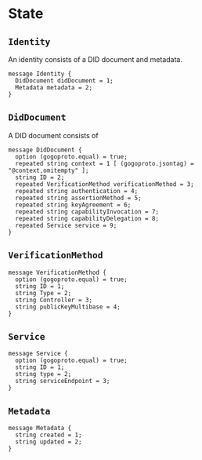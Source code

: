 <!--
order: 1
-->

# State

## `Identity`

An identity consists of a DID document and metadata.

```
message Identity {
  DidDocument didDocument = 1;
  Metadata metadata = 2;
}
```

## `DidDocument`

A DID document consists of 

```
message DidDocument {
  option (gogoproto.equal) = true;
  repeated string context = 1 [ (gogoproto.jsontag) = "@context,omitempty" ];
  string ID = 2;
  repeated VerificationMethod verificationMethod = 3;
  repeated string authentication = 4;
  repeated string assertionMethod = 5;
  repeated string keyAgreement = 6;
  repeated string capabilityInvocation = 7;
  repeated string capabilityDelegation = 8;
  repeated Service service = 9;
}
```

## `VerificationMethod`

```
message VerificationMethod {
  option (gogoproto.equal) = true;
  string ID = 1;
  string Type = 2;
  string Controller = 3;
  string publicKeyMultibase = 4;
}
```

## `Service`

```
message Service {
  option (gogoproto.equal) = true;
  string ID = 1;
  string type = 2;
  string serviceEndpoint = 3;
}
```

## `Metadata`

```
message Metadata {
  string created = 1;
  string updated = 2;
}
```
